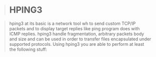


> # HPING3

> hping3 at its basic is a network tool wh to send custom TCP/IP packets and to display target replies like ping program does with ICMP replies. hping3 handle fragmentation, arbitrary packets body and size and can be used in order to transfer files encapsulated under supported protocols. Using hping3 you are able to perform at least the following stuff:
<!--stackedit_data:
eyJoaXN0b3J5IjpbLTE3MjEyODM0NTBdfQ==
-->